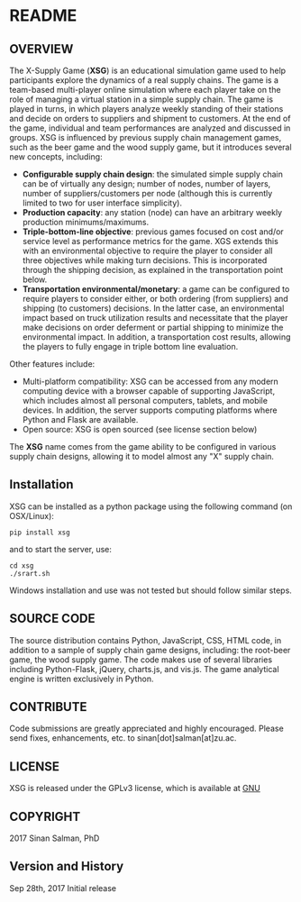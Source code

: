 # README #

## OVERVIEW ##
The X-Supply Game (**XSG**) is an educational simulation game used to help participants explore the dynamics of a real supply chains. The game is a team-based multi-player online simulation where each player take on the role of managing a virtual station in a simple supply chain. The game is played in turns, in which players analyze weekly standing of their stations and decide on orders to suppliers and shipment to customers. At the end of the game, individual and team performances are analyzed and discussed in groups.
XSG is influenced by previous supply chain management games, such as the beer game and the wood supply game, but it introduces several new concepts, including:

* **Configurable supply chain design**: the simulated simple supply chain can be of virtually any design; number of nodes, number of layers, number of suppliers/customers per node (although this is currently limited to two for user interface simplicity).
* **Production capacity**: any station (node) can have an arbitrary weekly production minimums/maximums.
* **Triple-bottom-line objective**: previous games focused on cost and/or service level as performance metrics for the game. XGS extends this with an environmental objective to require the player to consider all three objectives while making turn decisions. This is incorporated through the shipping decision, as explained in the transportation point below.
* **Transportation environmental/monetary**: a game can be configured to require players to consider either, or both ordering (from suppliers) and shipping (to customers) decisions. In the latter case, an environmental impact based on truck utilization results and necessitate that the player make decisions on order deferment or partial shipping to minimize the environmental impact. In addition, a transportation cost results, allowing the players to fully engage in triple bottom line evaluation.

Other features include:

* Multi-platform compatibility: XSG can be accessed from any modern computing device with a browser capable of supporting JavaScript, which includes almost all personal computers, tablets, and mobile devices. In addition, the server supports computing platforms where Python and Flask are available.
* Open source: XSG is open sourced (see license section below)

The **XSG** name comes from the game ability to be configured in various supply chain designs, allowing it to model almost any "X" supply chain.

## Installation ##
XSG can be installed as a python package using the following command  (on OSX/Linux):

```
pip install xsg
```

and to start the server, use:
```
cd xsg
./srart.sh
```

Windows installation and use was not tested but should follow similar steps.

## SOURCE CODE ##
The source distribution contains Python, JavaScript, CSS, HTML code, in addition to a sample of supply chain game designs, including: the root-beer game, the wood supply game. The code makes use of several libraries including Python-Flask, jQuery, charts.js, and vis.js. The game analytical engine is written exclusively in Python.

## CONTRIBUTE	##
Code submissions are greatly appreciated and highly encouraged. Please send fixes, enhancements, etc. to sinan[dot]salman[at]zu.ac.

## LICENSE	##
XSG is released under the GPLv3 license, which is available at [GNU](https://www.gnu.org/licenses/gpl-3.0.en.html)

## COPYRIGHT	##
2017 Sinan Salman, PhD

## Version and History ##
Sep 28th, 2017		Initial release
